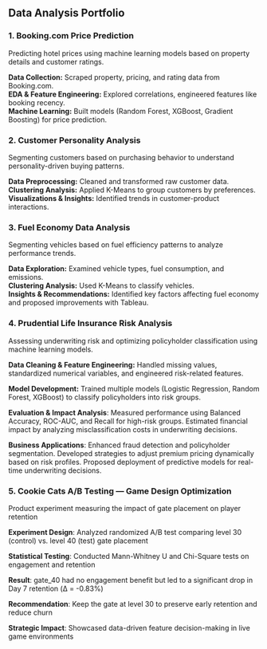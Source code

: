 ## **Data Analysis Portfolio**  

### **1. Booking.com Price Prediction**  
Predicting hotel prices using machine learning models based on property details and customer ratings.  

**Data Collection:** Scraped property, pricing, and rating data from Booking.com.  
**EDA & Feature Engineering:** Explored correlations, engineered features like booking recency.  
**Machine Learning:** Built models (Random Forest, XGBoost, Gradient Boosting) for price prediction.  

### **2. Customer Personality Analysis**  
Segmenting customers based on purchasing behavior to understand personality-driven buying patterns.  

**Data Preprocessing:** Cleaned and transformed raw customer data.  
**Clustering Analysis:** Applied K-Means to group customers by preferences.  
**Visualizations & Insights:** Identified trends in customer-product interactions.  

### **3. Fuel Economy Data Analysis**  
Segmenting vehicles based on fuel efficiency patterns to analyze performance trends.  

**Data Exploration:** Examined vehicle types, fuel consumption, and emissions.  
**Clustering Analysis:** Used K-Means to classify vehicles.  
**Insights & Recommendations:** Identified key factors affecting fuel economy and proposed improvements with Tableau. 

### **4. Prudential Life Insurance Risk Analysis**
Assessing underwriting risk and optimizing policyholder classification using machine learning models.

**Data Cleaning & Feature Engineering:** Handled missing values, standardized numerical variables, and engineered risk-related features.

**Model Development:** Trained multiple models (Logistic Regression, Random Forest, XGBoost) to classify policyholders into risk groups.

**Evaluation & Impact Analysis**:
Measured performance using Balanced Accuracy, ROC-AUC, and Recall for high-risk groups.
Estimated financial impact by analyzing misclassification costs in underwriting decisions.

**Business Applications**:
Enhanced fraud detection and policyholder segmentation.
Developed strategies to adjust premium pricing dynamically based on risk profiles.
Proposed deployment of predictive models for real-time underwriting decisions.

### **5. Cookie Cats A/B Testing — Game Design Optimization**
Product experiment measuring the impact of gate placement on player retention

**Experiment Design**: Analyzed randomized A/B test comparing level 30 (control) vs. level 40 (test) gate placement

**Statistical Testing**: Conducted Mann-Whitney U and Chi-Square tests on engagement and retention

**Result**: gate_40 had no engagement benefit but led to a significant drop in Day 7 retention (Δ = -0.83%)

**Recommendation**: Keep the gate at level 30 to preserve early retention and reduce churn

**Strategic Impact**: Showcased data-driven feature decision-making in live game environments
